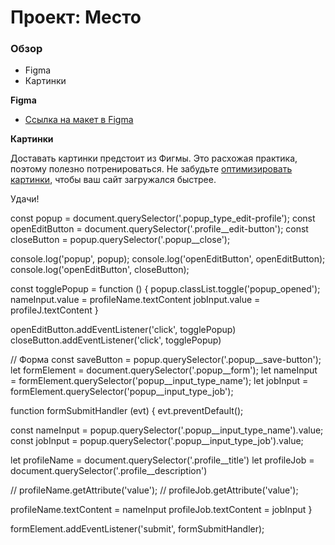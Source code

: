 # Проект: Место

### Обзор

* Figma
* Картинки

**Figma**

* [Ссылка на макет в Figma](https://www.figma.com/file/2cn9N9jSkmxD84oJik7xL7/JavaScript.-Sprint-4?node-id=0%3A1)

**Картинки**

Доставать картинки предстоит из Фигмы. Это расхожая практика, поэтому полезно потренироваться.
Не забудьте [оптимизировать картинки](https://tinypng.com/), чтобы ваш сайт загружался быстрее.

Удачи!

const popup = document.querySelector('.popup_type_edit-profile');
const openEditButton = document.querySelector('.profile__edit-button');
const closeButton = popup.querySelector('.popup__close');

console.log('popup', popup);
console.log('openEditButton', openEditButton);
console.log('openEditButton', closeButton);

const togglePopup = function () {
  popup.classList.toggle('popup_opened');
  nameInput.value = profileName.textContent
  jobInput.value = profileJ.textContent
}

openEditButton.addEventListener('click', togglePopup)
closeButton.addEventListener('click', togglePopup)

// Форма
const saveButton = popup.querySelector('.popup__save-button');
let formElement = document.querySelector('.popup__form');
let nameInput = formElement.querySelector('popup__input_type_name');
let jobInput = formElement.querySelector('popup__input_type_job');

function formSubmitHandler (evt) {
  evt.preventDefault();

  const nameInput = popup.querySelector('.popup__input_type_name').value;
  const jobInput = popup.querySelector('.popup__input_type_job').value;

  let profileName = document.querySelector('.profile__title')
  let profileJob = document.querySelector('.profile__description')

  // profileName.getAttribute('value');
  // profileJob.getAttribute('value');

  profileName.textContent = nameInput
  profileJob.textContent = jobInput
}

formElement.addEventListener('submit', formSubmitHandler);